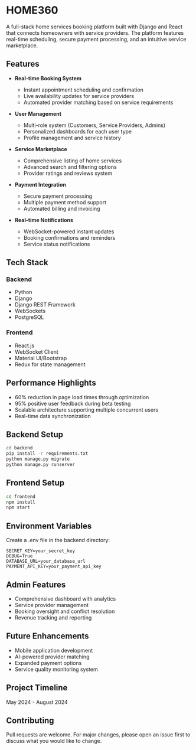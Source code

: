 # HOME360

A full-stack home services booking platform built with Django and React that connects homeowners with service providers. The platform features real-time scheduling, secure payment processing, and an intuitive service marketplace.

## Features

- **Real-time Booking System**
  - Instant appointment scheduling and confirmation
  - Live availability updates for service providers
  - Automated provider matching based on service requirements

- **User Management**
  - Multi-role system (Customers, Service Providers, Admins)
  - Personalized dashboards for each user type
  - Profile management and service history

- **Service Marketplace**
  - Comprehensive listing of home services
  - Advanced search and filtering options
  - Provider ratings and reviews system

- **Payment Integration**
  - Secure payment processing
  - Multiple payment method support
  - Automated billing and invoicing

- **Real-time Notifications**
  - WebSocket-powered instant updates
  - Booking confirmations and reminders
  - Service status notifications

## Tech Stack

### Backend
- Python
- Django
- Django REST Framework
- WebSockets
- PostgreSQL

### Frontend
- React.js
- WebSocket Client
- Material UI/Bootstrap
- Redux for state management

## Performance Highlights

- 60% reduction in page load times through optimization
- 95% positive user feedback during beta testing
- Scalable architecture supporting multiple concurrent users
- Real-time data synchronization

## Backend Setup
```bash
cd backend
pip install -r requirements.txt
python manage.py migrate
python manage.py runserver
```

## Frontend Setup
```bash
cd frontend
npm install
npm start
```

## Environment Variables

Create a .env file in the backend directory:
```env
SECRET_KEY=your_secret_key
DEBUG=True
DATABASE_URL=your_database_url
PAYMENT_API_KEY=your_payment_api_key
```

## Admin Features

- Comprehensive dashboard with analytics
- Service provider management
- Booking oversight and conflict resolution
- Revenue tracking and reporting

## Future Enhancements

- Mobile application development
- AI-powered provider matching
- Expanded payment options
- Service quality monitoring system

## Project Timeline
May 2024 - August 2024

## Contributing
Pull requests are welcome. For major changes, please open an issue first to discuss what you would like to change.
